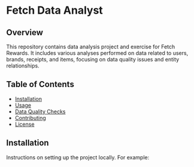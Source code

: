# Fetch Data Analyst

## Overview
This repository contains data analysis project and exercise for Fetch Rewards. It includes various analyses performed on data related to users, brands, receipts, and items, focusing on data quality issues and entity relationships.

## Table of Contents
- [Installation](#installation)
- [Usage](#usage)
- [Data Quality Checks](#data-quality-checks)
- [Contributing](#contributing)
- [License](#license)

## Installation
Instructions on setting up the project locally. For example:
